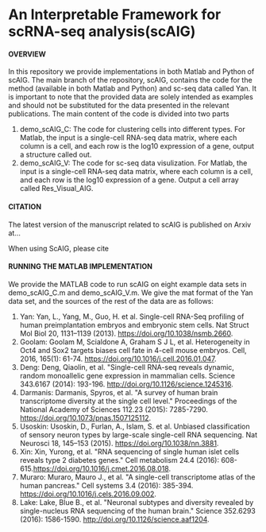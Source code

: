 # An Interpretable Framework for scRNA-seq analysis(scAIG)
#### OVERVIEW
In this repository we provide implementations in both Matlab and Python of scAIG. The main branch of the repository, scAIG, contains the code for the method (available in both Matlab and Python) and sc-seq data called Yan. It is important to note that the provided data are solely intended as examples and should not be substituted for the data presented in the relevant publications. The main content of the code is divided into two parts
  1. demo_scAIG_C: The code for clustering cells into different types. For Matlab, the input is a single-cell RNA-seq data matrix, where each column is a cell, and each row is the log10 expression of a gene, output a structure called out.
  2. demo_scAIG_V: The code for sc-seq data visulization. For Matlab, the input is a single-cell RNA-seq data matrix, where each column is a cell, and each row is the log10 expression of a gene. Output a cell array called Res_Visual_AIG.
#### CITATION
The latest version of the manuscript related to scAIG is published on Arxiv at...

When using ScAIG, please cite 

#### RUNNING THE MATLAB IMPLEMENTATION
We provide the MATLAB code to run scAIG on eight example data sets in demo_scAIG_C.m and demo_scAIG_V.m. We give the mat format of the Yan data set, and the sources of the rest of the data are as follows:
  1. Yan: Yan, L., Yang, M., Guo, H. et al. Single-cell RNA-Seq profiling of human preimplantation embryos and embryonic stem cells. Nat Struct Mol Biol 20, 1131–1139 (2013). https://doi.org/10.1038/nsmb.2660.
  2. Goolam: Goolam M, Scialdone A, Graham S J L, et al. Heterogeneity in Oct4 and Sox2 targets biases cell fate in 4-cell mouse embryos. Cell, 2016, 165(1): 61-74. https://doi.org/10.1016/j.cell.2016.01.047.
  3. Deng: Deng, Qiaolin, et al. "Single-cell RNA-seq reveals dynamic, random monoallelic gene expression in mammalian cells. Science 343.6167 (2014): 193-196. http://doi.org/10.1126/science.1245316.
  4. Darmanis: Darmanis, Spyros, et al. "A survey of human brain transcriptome diversity at the single cell level." Proceedings of the National Academy of Sciences 112.23 (2015): 7285-7290. https://doi.org/10.1073/pnas.1507125112.
  5. Usoskin: Usoskin, D., Furlan, A., Islam, S. et al. Unbiased classification of sensory neuron types by large-scale single-cell RNA sequencing. Nat Neurosci 18, 145–153 (2015). https://doi.org/10.1038/nn.3881.
  6. Xin: Xin, Yurong, et al. "RNA sequencing of single human islet cells reveals type 2 diabetes genes." Cell metabolism 24.4 (2016): 608-615.https://doi.org/10.1016/j.cmet.2016.08.018.
  7. Muraro: Muraro, Mauro J., et al. "A single-cell transcriptome atlas of the human pancreas." Cell systems 3.4 (2016): 385-394. https://doi.org/10.1016/j.cels.2016.09.002.
  8. Lake: Lake, Blue B., et al. "Neuronal subtypes and diversity revealed by single-nucleus RNA sequencing of the human brain." Science 352.6293 (2016): 1586-1590. http://doi.org/10.1126/science.aaf1204.
